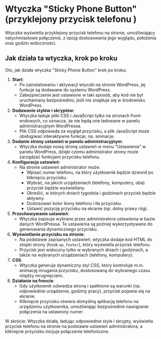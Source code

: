 # Wtyczka "Sticky Phone Button" (przyklejony przycisk telefonu )

Wtyczka wyświetla przyklejony przycisk telefonu na stronie, umożliwiający natychmiastowe połączenie, z opcją dostosowania jego wyglądu, położenia oraz godzin widoczności.

## Jak działa ta wtyczka, krok po kroku

Oto, jak działa wtyczka "Sticky Phone Button" krok po kroku:

1. **Start**:
    - Po zainstalowaniu i aktywacji wtyczki na stronie WordPress, jej funkcje są dodawane do systemu WordPress.
    - Zabezpieczenie jest ustawione w taki sposób, aby kod nie był uruchamiany bezpośrednio, jeśli nie znajduje się w środowisku WordPress.
2. **Dodawanie stylów i skryptów**:
    - Wtyczka ładuje pliki CSS i JavaScript tylko na stronach front-endowych, co oznacza, że nie będą one ładowane w panelu administracyjnym WordPressa.
    - Plik CSS odpowiada za wygląd przycisku, a plik JavaScript może obsługiwać interaktywne funkcje, np. animacje.
3. **Dodanie strony ustawień w panelu administracyjnym**:
    - Wtyczka dodaje nową stronę ustawień w menu "Ustawienia" w panelu WordPress, dzięki czemu administrator strony może zarządzać funkcjami przycisku telefonu.
4. **Konfiguracja ustawień**:
    - Na stronie ustawień administrator może:
        - Wpisać numer telefonu, na który użytkownik będzie dzwonił po kliknięciu przycisku.
        - Wybrać, na jakich urządzeniach (telefony, komputery, oba) przycisk będzie wyświetlany.
        - Określić, w których dniach tygodnia i godzinach przycisk będzie aktywny.
        - Dostosować kolor ikony telefonu i tła przycisku.
        - Ustawić pozycję przycisku na ekranie (np. dolny prawy róg).
5. **Przechowywanie ustawień**:
    - Wtyczka zapisuje wybrane przez administratora ustawienia w bazie danych WordPressa. Te ustawienia są później wykorzystywane do generowania dynamicznego przycisku.
6. **Wyświetlanie przycisku na stronie**:
    - Na podstawie zapisanych ustawień, wtyczka dodaje kod HTML do stopki strony (hook `wp_footer`), który wyświetla przycisk telefonu.
    - Przycisk jest widoczny tylko w wybranych dniach i godzinach, a także na wybranych urządzeniach (telefony, komputery).
7. **CSS**:
    - Wtyczka generuje dynamiczny styl CSS, który kontroluje m.in. animację mrugania przycisku, dostosowaną do wybranego czasu między mrugnięciami.
8. **Działanie na froncie**:
    - Gdy użytkownik odwiedza stronę i spełnione są warunki (np. odpowiednie urządzenie, godziny pracy), przycisk pojawia się na ekranie.
    - Kliknięcie przycisku otwiera domyślną aplikację telefonu na urządzeniu użytkownika, umożliwiając bezpośrednie nawiązanie połączenia na ustawiony numer.

W skrócie: Wtyczka działa, ładując odpowiednie style i skrypty, wyświetla przycisk telefonu na stronie na podstawie ustawień administratora, a kliknięcie przycisku inicjuje połączenie telefoniczne.
